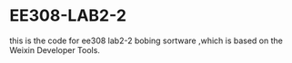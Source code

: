 # EE308-LAB2-2
this is the code for ee308 lab2-2 bobing sortware ,which is based on the Weixin Developer Tools.
